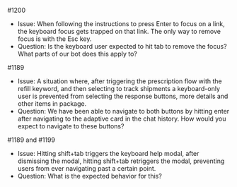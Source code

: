 #1200
- Issue: When following the instructions to press Enter to focus on a link, the keyboard focus gets trapped on that link. The only way to remove focus is with the Esc key.
- Question: Is the keyboard user expected to hit tab to remove the focus? What parts of our bot does this apply to?

#1189
- Issue: A situation where, after triggering the prescription flow with the refill keyword, and then selecting to track shipments a keyboard-only user is prevented from selecting the response buttons, more details and other items in package.
- Question: We have been able to navigate to both buttons by hitting enter after navigating to the adaptive card in the chat history. How would you expect to navigate to these buttons?

#1189 and #1199
- Issue: Hitting shift+tab triggers the keyboard help modal, after dismissing the modal, hitting shift+tab retriggers the modal, preventing users from ever navigating past a certain point.
- Question: What is the expected behavior for this?
